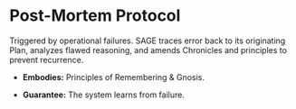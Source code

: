 # Post-Mortem Protocol

Triggered by operational failures. SAGE traces error back to its originating Plan, analyzes flawed reasoning, and amends Chronicles and principles to prevent recurrence.

- **Embodies:** Principles of Remembering & Gnosis.

- **Guarantee:** The system learns from failure.